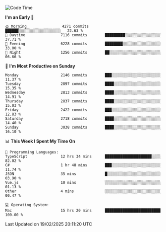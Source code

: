 <!--START_SECTION:waka-->
![Code Time](http://img.shields.io/badge/Code%20Time-4%2C845%20hrs%2010%20mins-blue)

**I'm an Early 🐤** 

```text
🌞 Morning                4271 commits        ██████░░░░░░░░░░░░░░░░░░░   22.63 % 
🌆 Daytime                7116 commits        █████████░░░░░░░░░░░░░░░░   37.71 % 
🌃 Evening                6228 commits        ████████░░░░░░░░░░░░░░░░░   33.00 % 
🌙 Night                  1256 commits        ██░░░░░░░░░░░░░░░░░░░░░░░   06.66 % 
```
📅 **I'm Most Productive on Sunday** 

```text
Monday                   2146 commits        ███░░░░░░░░░░░░░░░░░░░░░░   11.37 % 
Tuesday                  2897 commits        ████░░░░░░░░░░░░░░░░░░░░░   15.35 % 
Wednesday                2813 commits        ████░░░░░░░░░░░░░░░░░░░░░   14.91 % 
Thursday                 2837 commits        ████░░░░░░░░░░░░░░░░░░░░░   15.03 % 
Friday                   2422 commits        ███░░░░░░░░░░░░░░░░░░░░░░   12.83 % 
Saturday                 2718 commits        ████░░░░░░░░░░░░░░░░░░░░░   14.40 % 
Sunday                   3038 commits        ████░░░░░░░░░░░░░░░░░░░░░   16.10 % 
```


📊 **This Week I Spent My Time On** 

```text
💬 Programming Languages: 
TypeScript               12 hrs 34 mins      █████████████████████░░░░   82.02 % 
C#                       1 hr 48 mins        ███░░░░░░░░░░░░░░░░░░░░░░   11.74 % 
JSON                     35 mins             █░░░░░░░░░░░░░░░░░░░░░░░░   03.90 % 
Vue.js                   10 mins             ░░░░░░░░░░░░░░░░░░░░░░░░░   01.13 % 
Other                    4 mins              ░░░░░░░░░░░░░░░░░░░░░░░░░   00.47 % 

💻 Operating System: 
Mac                      15 hrs 20 mins      █████████████████████████   100.00 % 
```


 Last Updated on 19/02/2025 20:11:20 UTC
<!--END_SECTION:waka-->
